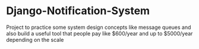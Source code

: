 # Django-Notification-System

Project to practice some system design concepts like message queues and also build a useful tool that people pay like $600/year and up to $5000/year depending on the scale
